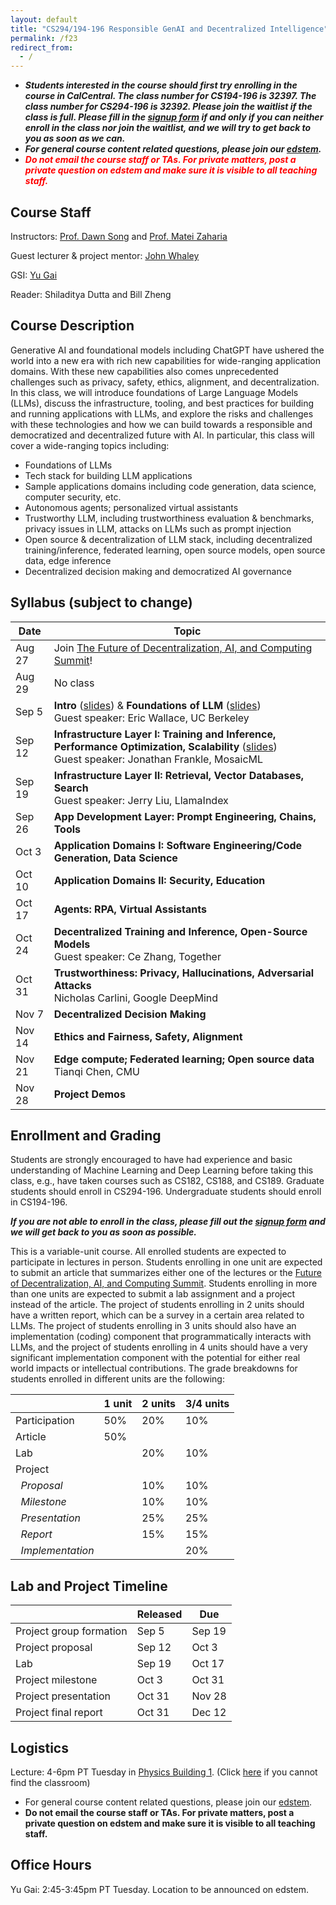 ```yaml
---
layout: default
title: "CS294/194-196 Responsible GenAI and Decentralized Intelligence"
permalink: /f23
redirect_from:
  - /
---
```


<!-- # Responsible GenAI and Decentralized Intelligence -->

<!-- # CS294/194-196:  Special Topics on Science and Technology of Decentralization and Decentralized Intelligence -->

- ***Students interested in the course should first try enrolling in the course in CalCentral. The class number for CS194-196 is 32397. The class number for CS294-196 is 32392. Please join the waitlist if the class is full. Please fill in the <a href="https://forms.gle/i7d4rryctc3JN4cC9">signup form</a> if and only if you can neither enroll in the class nor join the waitlist, and we will try to get back to you as soon as we can.***
- ***For general course content related questions, please join our [edstem](https://edstem.org/us/courses/41945/discussion/).***
- ***<span style="color:red">Do not email the course staff or TAs. For private matters, post a private question on edstem and make sure it is visible to all teaching staff.</span>***

## Course Staff
Instructors: <a href="https://people.eecs.berkeley.edu/~dawnsong/">Prof. Dawn Song</a> and <a href="https://people.eecs.berkeley.edu/~matei/">Prof. Matei Zaharia</a>

Guest lecturer & project mentor: <a href="https://suif.stanford.edu/~jwhaley/">John Whaley</a>

GSI: <a href="mailto:yu_gai@berkeley.edu">Yu Gai</a>

Reader: Shiladitya Dutta and Bill Zheng

## Course Description
Generative AI and foundational models including ChatGPT have ushered the world into a new era with rich new capabilities for wide-ranging application domains. With these new capabilities also comes unprecedented challenges such as privacy, safety, ethics, alignment, and decentralization. In this class, we will introduce foundations of Large Language Models (LLMs), discuss the infrastructure, tooling, and best practices for building and running applications with LLMs, and explore the risks and challenges with these technologies and how we can build towards a responsible and democratized and decentralized future with AI. In particular, this class will cover a wide-ranging topics including:
- Foundations of LLMs
- Tech stack for building LLM applications
- Sample applications domains including code generation, data science, computer security, etc.
- Autonomous agents; personalized virtual assistants
- Trustworthy LLM, including trustworthiness evaluation & benchmarks, privacy issues in LLM, attacks on LLMs such as prompt injection
- Open source & decentralization of LLM stack, including decentralized training/inference, federated learning, open source models, open source data, edge inference
- Decentralized decision making and democratized AI governance

## Syllabus (subject to change)

| Date   | Topic                                                                                 |
|--------|---------------------------------------------------------------------------------------|
| Aug 27 | Join <a href="https://rdi.berkeley.edu/events/decentralizationaisummit">The Future of Decentralization, AI, and Computing Summit</a>! |
| Aug 29 | No class                                                                              |
| Sep 5  | <strong>Intro</strong> (<a href="assets/intro-cs294-196-f23.pptx.pdf">slides</a>) & <strong>Foundations of LLM</strong> (<a href="assets/CS294-Lecture-1.pdf">slides</a>) <br> Guest speaker: Eric Wallace, UC Berkeley|
| Sep 12 | <strong>Infrastructure Layer I: Training and Inference, Performance Optimization, Scalability</strong> (<a href="assets/CS294-Lecture-2.pdf">slides</a>) <br> Guest speaker: Jonathan Frankle, MosaicML |
| Sep 19 | <strong>Infrastructure Layer II: Retrieval, Vector Databases, Search</strong> <br> Guest speaker: Jerry Liu, LlamaIndex |
| Sep 26 | <strong>App Development Layer: Prompt Engineering, Chains, Tools</strong> |
| Oct 3  | <strong>Application Domains I: Software Engineering/Code Generation, Data Science</strong> |
| Oct 10 | <strong>Application Domains II: Security, Education</strong> |
| Oct 17 | <strong>Agents: RPA, Virtual Assistants</strong> |
| Oct 24 | <strong>Decentralized Training and Inference, Open-Source Models</strong> <br> Guest speaker: Ce Zhang, Together |
| Oct 31 | <strong>Trustworthiness: Privacy, Hallucinations, Adversarial Attacks</strong> <br> Nicholas Carlini, Google DeepMind |
| Nov 7  | <strong>Decentralized Decision Making</strong> |
| Nov 14 | <strong>Ethics and Fairness, Safety, Alignment</strong> |
| Nov 21 | <strong>Edge compute; Federated learning; Open source data</strong> <br> Tianqi Chen, CMU |
| Nov 28 | <strong>Project Demos</strong> |

<!-- ## Meet the Speakers
TBA
 -->

## Enrollment and Grading
Students are strongly encouraged to have had experience and basic understanding of Machine Learning and Deep Learning before taking this class, e.g., have taken courses such as CS182, CS188, and CS189.
Graduate students should enroll in CS294-196. Undergraduate students should enroll in CS194-196.

***If you are not able to enroll in the class, please fill out the <a href="https://forms.gle/i7d4rryctc3JN4cC9">signup form</a> and we will get back to you as soon as possible.***

This is a variable-unit course.
All enrolled students are expected to participate in lectures in person.
Students enrolling in one unit are expected to submit an article that summarizes either one of the lectures or the <a href="https://rdi.berkeley.edu/events/sbcberkeley">Future of Decentralization, AI, and Computing Summit</a>.
Students enrolling in more than one units are expected to submit a lab assignment and a project instead of the article.
The project of students enrolling in 2 units should have a written report, which can be a survey in a certain area related to LLMs.
The project of students enrolling in 3 units should also have an implementation (coding) component that programmatically interacts with LLMs, and the project of students enrolling in 4 units should have a very significant implementation component with the potential for either real world impacts or intellectual contributions.
The grade breakdowns for students enrolled in different units are the following:

|                              | 1 unit | 2 units | 3/4 units |
|------------------------------|--------|---------|-----------|
| Participation                | 50%    | 20%     | 10%       |
| Article                      | 50%    |         |           |
| Lab                          |        | 20%     | 10%       |
| Project                      |        |         |           |
| &nbsp;&nbsp;*Proposal*       |        | 10%     | 10%       |
| &nbsp;&nbsp;*Milestone*      |        | 10%     | 10%       |
| &nbsp;&nbsp;*Presentation*   |        | 25%     | 25%       |
| &nbsp;&nbsp;*Report*         |        | 15%     | 15%       |
| &nbsp;&nbsp;*Implementation* |        |         | 20%       |

## Lab and Project Timeline

|                         | Released | Due    |
|-------------------------|----------|--------|
| Project group formation | Sep 5    | Sep 19 |
| Project proposal        | Sep 12   | Oct 3  |
| Lab                     | Sep 19   | Oct 17 |
| Project milestone       | Oct 3    | Oct 31 |
| Project presentation    | Oct 31   | Nov 28 |
| Project final report    | Oct 31   | Dec 12 |

## Logistics
Lecture: 4-6pm PT Tuesday in <a href="https://rtl.berkeley.edu/classroom-database/physics-0001">Physics Building 1</a>. (Click <a href="https://www.reddit.com/r/berkeley/comments/p8w9ih/physics_building_1_vs_2_vs_3_vs_4/">here</a> if you cannot find the classroom)

<!-- To get future announcements about the course and guest lectures, please join <a href="https://groups.google.com/g/berkeley-rdi">the mailing list</a>. -->

- For general course content related questions, please join our [edstem](https://edstem.org/us/courses/41945/discussion/).
- <b>Do not email the course staff or TAs. For private matters, post a private question on edstem and make sure it is visible to all teaching staff.</b>

## Office Hours
Yu Gai: 2:45-3:45pm PT Tuesday. Location to be announced on edstem.